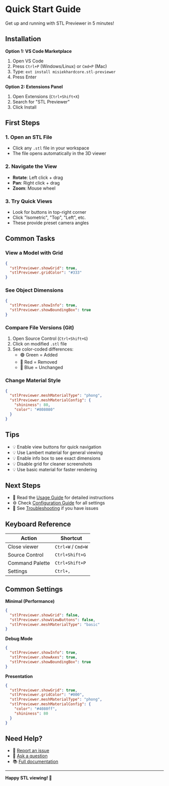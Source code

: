 # Quick Start Guide

Get up and running with STL Previewer in 5 minutes!

## Installation

**Option 1: VS Code Marketplace**
1. Open VS Code
2. Press `Ctrl+P` (Windows/Linux) or `Cmd+P` (Mac)
3. Type: `ext install misiekhardcore.stl-previewer`
4. Press Enter

**Option 2: Extensions Panel**
1. Open Extensions (`Ctrl+Shift+X`)
2. Search for "STL Previewer"
3. Click Install

## First Steps

### 1. Open an STL File
- Click any `.stl` file in your workspace
- The file opens automatically in the 3D viewer

### 2. Navigate the View
- **Rotate**: Left click + drag
- **Pan**: Right click + drag  
- **Zoom**: Mouse wheel

### 3. Try Quick Views
- Look for buttons in top-right corner
- Click "Isometric", "Top", "Left", etc.
- These provide preset camera angles

## Common Tasks

### View a Model with Grid
```json
{
  "stlPreviewer.showGrid": true,
  "stlPreviewer.gridColor": "#333"
}
```

### See Object Dimensions
```json
{
  "stlPreviewer.showInfo": true,
  "stlPreviewer.showBoundingBox": true
}
```

### Compare File Versions (Git)
1. Open Source Control (`Ctrl+Shift+G`)
2. Click on modified `.stl` file
3. See color-coded differences:
   - 🟢 Green = Added
   - 🔴 Red = Removed
   - 🔵 Blue = Unchanged

### Change Material Style
```json
{
  "stlPreviewer.meshMaterialType": "phong",
  "stlPreviewer.meshMaterialConfig": {
    "shininess": 80,
    "color": "#808080"
  }
}
```

## Tips

- 💡 Enable view buttons for quick navigation
- 💡 Use Lambert material for general viewing
- 💡 Enable info box to see exact dimensions
- 💡 Disable grid for cleaner screenshots
- 💡 Use basic material for faster rendering

## Next Steps

- 📖 Read the [Usage Guide](USAGE.md) for detailed instructions
- ⚙️ Check [Configuration Guide](CONFIGURATION.md) for all settings
- 🔧 See [Troubleshooting](TROUBLESHOOTING.md) if you have issues

## Keyboard Reference

| Action | Shortcut |
|--------|----------|
| Close viewer | `Ctrl+W` / `Cmd+W` |
| Source Control | `Ctrl+Shift+G` |
| Command Palette | `Ctrl+Shift+P` |
| Settings | `Ctrl+,` |

## Common Settings

**Minimal (Performance)**
```json
{
  "stlPreviewer.showGrid": false,
  "stlPreviewer.showViewButtons": false,
  "stlPreviewer.meshMaterialType": "basic"
}
```

**Debug Mode**
```json
{
  "stlPreviewer.showInfo": true,
  "stlPreviewer.showAxes": true,
  "stlPreviewer.showBoundingBox": true
}
```

**Presentation**
```json
{
  "stlPreviewer.showGrid": true,
  "stlPreviewer.gridColor": "#000",
  "stlPreviewer.meshMaterialType": "phong",
  "stlPreviewer.meshMaterialConfig": {
    "color": "#4080ff",
    "shininess": 80
  }
}
```

## Need Help?

- 🐛 [Report an issue](https://github.com/misiekhardcore/stl-previewer/issues)
- 💬 [Ask a question](https://github.com/misiekhardcore/stl-previewer/discussions)
- 📚 [Full documentation](../README.md)

---

**Happy STL viewing! 🎉**
